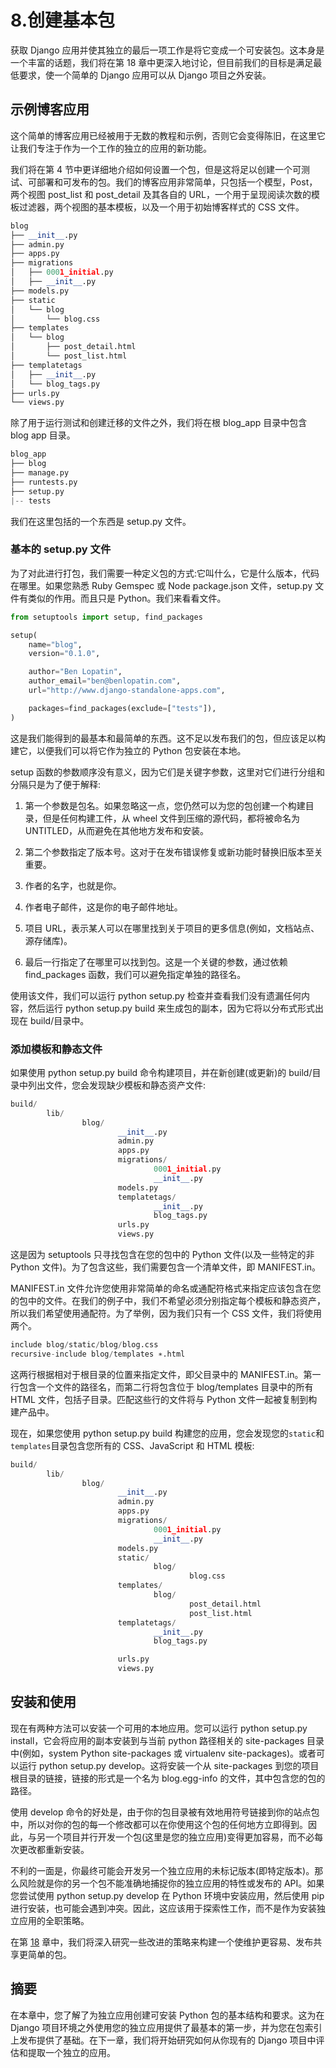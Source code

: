 # 8.创建基本包

获取 Django 应用并使其独立的最后一项工作是将它变成一个可安装包。这本身是一个丰富的话题，我们将在第 18 章中更深入地讨论，但目前我们的目标是满足最低要求，使一个简单的 Django 应用可以从 Django 项目之外安装。

## 示例博客应用

这个简单的博客应用已经被用于无数的教程和示例，否则它会变得陈旧，在这里它让我们专注于作为一个工作的独立的应用的新功能。

我们将在第 4 节中更详细地介绍如何设置一个包，但是这将足以创建一个可测试、可部署和可发布的包。我们的博客应用非常简单，只包括一个模型，Post，两个视图 post_list 和 post_detail 及其各自的 URL，一个用于呈现阅读次数的模板过滤器，两个视图的基本模板，以及一个用于初始博客样式的 CSS 文件。

```py
blog
├── __init__.py
├── admin.py
├── apps.py
├── migrations
│   ├── 0001_initial.py
│   ├── __init__.py
├── models.py
├── static
│   └── blog
│       └── blog.css
├── templates
│   └── blog
│       ├── post_detail.html
│       └── post_list.html
├── templatetags
│   ├── __init__.py
│   └── blog_tags.py
├── urls.py
└── views.py

```

除了用于运行测试和创建迁移的文件之外，我们将在根 blog_app 目录中包含 blog app 目录。

```py
blog_app
├── blog
├── manage.py
├── runtests.py
├── setup.py
|-- tests

```

我们在这里包括的一个东西是 setup.py 文件。

### 基本的 setup.py 文件

为了对此进行打包，我们需要一种定义包的方式:它叫什么，它是什么版本，代码在哪里。如果您熟悉 Ruby Gemspec 或 Node package.json 文件，setup.py 文件有类似的作用。而且只是 Python。我们来看看文件。

```py
from setuptools import setup, find_packages

setup(
    name="blog",
    version="0.1.0",

    author="Ben Lopatin",
    author_email="ben@benlopatin.com",
    url="http://www.django-standalone-apps.com",

    packages=find_packages(exclude=["tests"]),
)

```

这是我们能得到的最基本和最简单的东西。这不足以发布我们的包，但应该足以构建它，以便我们可以将它作为独立的 Python 包安装在本地。

setup 函数的参数顺序没有意义，因为它们是关键字参数，这里对它们进行分组和分隔只是为了便于解释:

1.  第一个参数是包名。如果忽略这一点，您仍然可以为您的包创建一个构建目录，但是任何构建工件，从 wheel 文件到压缩的源代码，都将被命名为 UNTITLED，从而避免在其他地方发布和安装。

2.  第二个参数指定了版本号。这对于在发布错误修复或新功能时替换旧版本至关重要。

3.  作者的名字，也就是你。

4.  作者电子邮件，这是你的电子邮件地址。

5.  项目 URL，表示某人可以在哪里找到关于项目的更多信息(例如，文档站点、源存储库)。

6.  最后一行指定了在哪里可以找到包。这是一个关键的参数，通过依赖 find_packages 函数，我们可以避免指定单独的路径名。

使用该文件，我们可以运行 python setup.py 检查并查看我们没有遗漏任何内容，然后运行 python setup.py build 来生成包的副本，因为它将以分布式形式出现在 build/目录中。

### 添加模板和静态文件

如果使用 python setup.py build 命令构建项目，并在新创建(或更新)的 build/目录中列出文件，您会发现缺少模板和静态资产文件:

```py
build/
        lib/
                blog/
                        __init__.py
                        admin.py
                        apps.py
                        migrations/
                                0001_initial.py
                                __init__.py
                        models.py
                        templatetags/
                                __init__.py
                                blog_tags.py
                        urls.py
                        views.py

```

这是因为 setuptools 只寻找包含在您的包中的 Python 文件(以及一些特定的非 Python 文件)。为了包含这些，我们需要包含一个清单文件，即 MANIFEST.in。

MANIFEST.in 文件允许您使用非常简单的命名或通配符格式来指定应该包含在您的包中的文件。在我们的例子中，我们不希望必须分别指定每个模板和静态资产，所以我们希望使用通配符。为了举例，因为我们只有一个 CSS 文件，我们将使用两个。

```py
include blog/static/blog/blog.css
recursive-include blog/templates ∗.html

```

这两行根据相对于根目录的位置来指定文件，即父目录中的 MANIFEST.in。第一行包含一个文件的路径名，而第二行将包含位于 blog/templates 目录中的所有 HTML 文件，包括子目录。匹配这些行的文件将与 Python 文件一起被复制到构建产品中。

现在，如果您使用 python setup.py build 构建您的应用，您会发现您的`static`和`templates`目录包含您所有的 CSS、JavaScript 和 HTML 模板:

```py
build/
        lib/
                blog/
                        __init__.py
                        admin.py
                        apps.py
                        migrations/
                                0001_initial.py
                                __init__.py
                        models.py
                        static/
                                blog/
                                        blog.css
                        templates/
                                blog/
                                        post_detail.html
                                        post_list.html
                        templatetags/
                                __init__.py
                                blog_tags.py

                        urls.py
                        views.py

```

## 安装和使用

现在有两种方法可以安装一个可用的本地应用。您可以运行 python setup.py install，它会将应用的副本安装到与当前 python 路径相关的 site-packages 目录中(例如，system Python site-packages 或 virtualenv site-packages)。或者可以运行 python setup.py develop。这将安装一个从 site-packages 到您的项目根目录的链接，链接的形式是一个名为 blog.egg-info 的文件，其中包含您的包的路径。

使用 develop 命令的好处是，由于你的包目录被有效地用符号链接到你的站点包中，所以对你的包的每一个修改都可以在你使用这个包的任何地方立即得到。因此，与另一个项目并行开发一个包(这里是您的独立应用)变得更加容易，而不必每次更改都重新安装。

不利的一面是，你最终可能会开发另一个独立应用的未标记版本(即特定版本)。那么风险就是你的另一个包不能准确地捕捉你的独立应用的特性或发布的 API。如果您尝试使用 python setup.py develop 在 Python 环境中安装应用，然后使用 pip 进行安装，也可能会遇到冲突。因此，这应该用于探索性工作，而不是作为安装独立应用的全职策略。

在第 [18](18.html) 章中，我们将深入研究一些改进的策略来构建一个使维护更容易、发布共享更简单的包。

## 摘要

在本章中，您了解了为独立应用创建可安装 Python 包的基本结构和要求。这为在 Django 项目环境之外使用您的独立应用提供了最基本的第一步，并为您在包索引上发布提供了基础。在下一章，我们将开始研究如何从你现有的 Django 项目中评估和提取一个独立的应用。